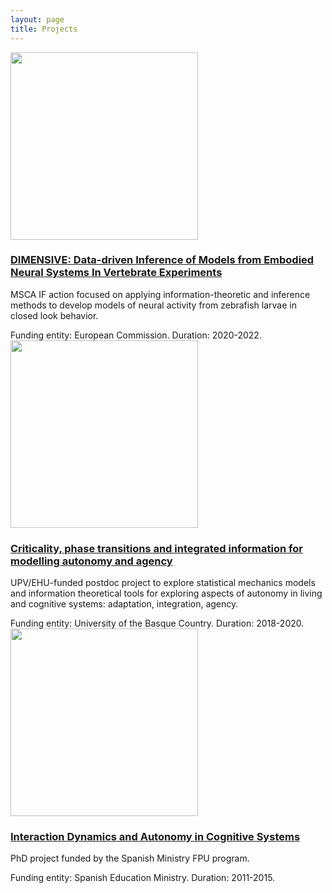 ```yaml
---
layout: page
title: Projects
---
```



<div class="posts">
<!--    <div class="thumbnail-container">-->
    <a href="/projects/msca.html"><img src="{{ site.github.url }}/assets/img/dimensive-sussex.png" height="300"></a>
<!--    </div>-->
  <h3>
    <a href="/projects/msca.html">DIMENSIVE: Data-driven Inference of Models from Embodied Neural Systems In Vertebrate Experiments</a>
  </h3>
  <p> MSCA IF action focused on applying information-theoretic and inference methods to develop models of neural activity from zebrafish larvae in closed look behavior.</p>
  <span class="post-date">
     Funding entity: European Commission. Duration: 2020-2022.
  </span>
</div>

<div class="posts">
<!--  <div class="thumbnail-container">-->
    <a href="/projects/ehu.html"><img src="{{ site.github.url }}/assets/img/ehu-project.png" height="300"></a>
<!--  </div>-->
  <h3>
    <a href="/projects/ehu.html">Criticality, phase transitions and integrated information for modelling autonomy and agency</a>
  </h3>
  <p> UPV/EHU-funded postdoc project to explore statistical mechanics models and information theoretical tools for exploring aspects of autonomy in living and cognitive systems: adaptation, integration, agency.</p>
  <span class="post-date">
     Funding entity: University of the Basque Country. Duration: 2018-2020.
  </span>
</div>

<div class="posts">
<!--  <div class="thumbnail-container">-->
    <a href="/projects/phd.html"><img src="{{ site.github.url }}/assets/img/uz-project.png" height="300"></a>
<!--  </div>-->
  <h3>
    <a href="/projects/phd.html">Interaction Dynamics and Autonomy in Cognitive Systems</a>
  </h3>
  <p> PhD project funded by the Spanish Ministry FPU program.</p>
  <span class="post-date">
     Funding entity: Spanish Education Ministry. Duration: 2011-2015.
  </span>
</div>
